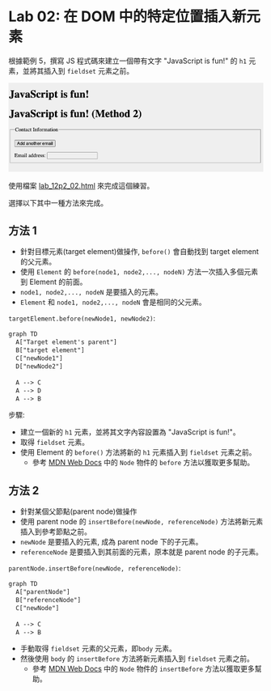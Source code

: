 # Lab 02: 在 DOM 中的特定位置插入新元素

根據範例 5，撰寫 JS 程式碼來建立一個帶有文字 "JavaScript is fun!" 的 `h1` 元素，並將其插入到 `fieldset` 元素之前。

![](img/25-May-10-14-11-12.png)

使用檔案 [lab_12p2_02.html](lab_12p2_02.html) 來完成這個練習。

選擇以下其中一種方法來完成。

## 方法 1

- 針對目標元素(target element)做操作, `before()` 會自動找到 target element 的父元素。
- 使用 `Element` 的 `before(node1, node2,..., nodeN)` 方法一次插入多個元素到 Element 的前面。
- `node1, node2,..., nodeN` 是要插入的元素。
- `Element` 和 `node1, node2,..., nodeN` 會是相同的父元素。

`targetElement.before(newNode1, newNode2)`:


```mermaid
graph TD
  A["Target element's parent"]
  B["target element"]
  C["newNode1"]
  D["newNode2"]

  A --> C
  A --> D
  A --> B
```

步驟: 
- 建立一個新的 `h1` 元素，並將其文字內容設置為 "JavaScript is fun!"。
- 取得 `fieldset` 元素。
- 使用 Element 的 `before()` 方法將新的 `h1` 元素插入到 `fieldset` 元素之前。
  - 參考 [MDN Web Docs](https://developer.mozilla.org/zh-TW/docs/Web/API/Element/before) 中的 `Node` 物件的 `before` 方法以獲取更多幫助。


## 方法 2

- 針對某個父節點(parent node)做操作
- 使用 parent node 的 `insertBefore(newNode, referenceNode)` 方法將新元素插入到參考節點之前。
- `newNode` 是要插入的元素, 成為 parent node 下的子元素。
- `referenceNode` 是要插入到其前面的元素，原本就是 parent node 的子元素。

`parentNode.insertBefore(newNode, referenceNode)`:


```mermaid
graph TD
  A["parentNode"]
  B["referenceNode"]
  C["newNode"]

  A --> C
  A --> B
```

- 手動取得 `fieldset` 元素的父元素，即`body` 元素。
- 然後使用 `body` 的 `insertBefore` 方法將新元素插入到 `fieldset` 元素之前。
  - 參考 [MDN Web Docs](https://developer.mozilla.org/zh-TW/docs/Web/API/Node/insertBefore) 中的 `Node` 物件的 `insertBefore` 方法以獲取更多幫助。
